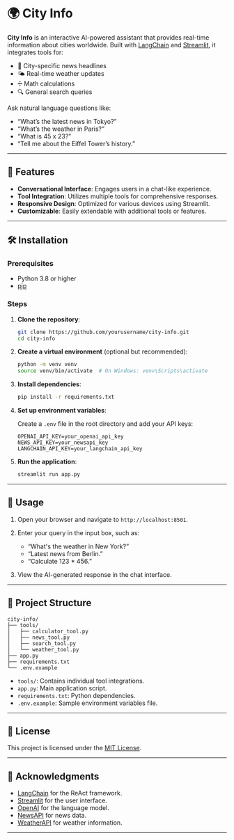 # 🌍 City Info

**City Info** is an interactive AI-powered assistant that provides real-time information about cities worldwide. Built with [LangChain](https://www.langchain.com/) and [Streamlit](https://streamlit.io/), it integrates tools for:

* 📰 City-specific news headlines
* 🌤️ Real-time weather updates
* ➗ Math calculations
* 🔍 General search queries

Ask natural language questions like:

* “What’s the latest news in Tokyo?”
* “What’s the weather in Paris?”
* “What is 45 x 23?”
* “Tell me about the Eiffel Tower’s history.”

---

## 🚀 Features

* **Conversational Interface**: Engages users in a chat-like experience.
* **Tool Integration**: Utilizes multiple tools for comprehensive responses.
* **Responsive Design**: Optimized for various devices using Streamlit.
* **Customizable**: Easily extendable with additional tools or features.

---

## 🛠️ Installation

### Prerequisites

* Python 3.8 or higher
* [pip](https://pip.pypa.io/en/stable/installation/)

### Steps

1. **Clone the repository**:

   ```bash
   git clone https://github.com/yourusername/city-info.git
   cd city-info
   ```

2. **Create a virtual environment** (optional but recommended):

   ```bash
   python -m venv venv
   source venv/bin/activate  # On Windows: venv\Scripts\activate
   ```

3. **Install dependencies**:

   ```bash
   pip install -r requirements.txt
   ```

4. **Set up environment variables**:

   Create a `.env` file in the root directory and add your API keys:

   ```env
   OPENAI_API_KEY=your_openai_api_key
   NEWS_API_KEY=your_newsapi_key
   LANGCHAIN_API_KEY=your_langchain_api_key
   ```

5. **Run the application**:

   ```bash
   streamlit run app.py
   ```

---

## 🧪 Usage

1. Open your browser and navigate to `http://localhost:8501`.
2. Enter your query in the input box, such as:

   * “What's the weather in New York?”
   * “Latest news from Berlin.”
   * “Calculate 123 \* 456.”
3. View the AI-generated response in the chat interface.

---

## 📁 Project Structure

```
city-info/
├── tools/
│   ├── calculator_tool.py
│   ├── news_tool.py
│   ├── search_tool.py
│   └── weather_tool.py
├── app.py
├── requirements.txt
└── .env.example
```

* `tools/`: Contains individual tool integrations.
* `app.py`: Main application script.
* `requirements.txt`: Python dependencies.
* `.env.example`: Sample environment variables file.

---

## 📄 License

This project is licensed under the [MIT License](LICENSE).

---

## 🙏 Acknowledgments

* [LangChain](https://www.langchain.com/) for the ReAct framework.
* [Streamlit](https://streamlit.io/) for the user interface.
* [OpenAI](https://openai.com/) for the language model.
* [NewsAPI](https://newsapi.org/) for news data.
* [WeatherAPI](https://www.weatherapi.com/) for weather information.

---